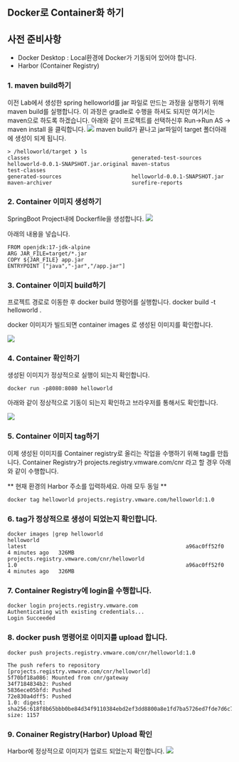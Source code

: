 ## Docker로 Container화 하기

## 사전 준비사항
* Docker Desktop : Local환경에 Docker가 기동되어 있어야 합니다.
* Harbor (Container Registry)

### 1. maven build하기
이전 Lab에서 생성한 spring helloworld를 jar 파일로 만드는 과정을 실행하기 위해 maven build를 실행합니다. 
이 과정은 gradle로 수행을 하셔도 되지만 여기서는 maven으로 하도록 하겠습니다.
아래와 같이 프로젝트를 선택하신후 Run->Run AS -> maven install 을 클릭합니다.
![](images/maven1.png)
maven build가 끝나고 jar파일이 target 폴더아래에 생성이 되게 됩니다.
```
> /helloworld/target ❯ ls
classes                                generated-test-sources                 helloworld-0.0.1-SNAPSHOT.jar.original maven-status                           test-classes
generated-sources                      helloworld-0.0.1-SNAPSHOT.jar          maven-archiver                         surefire-reports

```

### 2. Container 이미지 생성하기
SpringBoot Project내에 Dockerfile을 생성합니다.
![](images/docker1.png)

아래의 내용을 넣습니다.

```
FROM openjdk:17-jdk-alpine
ARG JAR_FILE=target/*.jar
COPY ${JAR_FILE} app.jar
ENTRYPOINT ["java","-jar","/app.jar"]
```

### 3. Container 이미지 build하기
프로젝트 경로로 이동한 후 docker build 명령어를 실행합니다.
docker build -t helloworld .

docker 이미지가 빌드되면 container images 로 생성된 이미지를 확인합니다.

![](images/docker2.png)

### 4. Container 확인하기
생성된 이미지가 정상적으로 실행이 되는지 확인합니다.
```
docker run -p8080:8080 helloworld
```
아래와 같이 정상적으로 기동이 되는지 확인하고 브라우저를 통해서도 확인합니다.

![](images/docker_test.png)

### 5. Container 이미지 tag하기
이제 생성된 이미지를 Container registry로 올리는 작업을 수행하기 위해 tag를 만듭니다.
Container Registry가 projects.registry.vmware.com/cnr 라고 할 경우 아래와 같이 수행합니다. 

** 현재 환경의 Harbor 주소를 입력하세요. 아래 모두 동일 **

```
docker tag helloworld projects.registry.vmware.com/helloworld:1.0
```

### 6. tag가 정상적으로 생성이 되었는지 확인합니다.
```
docker images |grep helloworld
helloworld                                                                       latest                                                  a96ac0ff52f0   4 minutes ago   326MB
projects.registry.vmware.com/cnr/helloworld                                      1.0                                                     a96ac0ff52f0   4 minutes ago   326MB
```

### 7. Container Registry에 login을 수행합니다.
```
docker login projects.registry.vmware.com
Authenticating with existing credentials...
Login Succeeded
```
### 8. docker push 명령어로 이미지를 upload 합니다.

```
docker push projects.registry.vmware.com/cnr/helloworld:1.0

The push refers to repository [projects.registry.vmware.com/cnr/helloworld]
5f70bf18a086: Mounted from cnr/gateway
34f7184834b2: Pushed
5836ece05bfd: Pushed
72e830a4dff5: Pushed
1.0: digest: sha256:618f8b65bbb0be84d34f9110384ebd2ef3dd8800a8e1fd7ba5726ed7fde7d6c7 size: 1157
```

### 9. Conainer Registry(Harbor) Upload 확인
Harbor에 정상적으로 이미지가 업로드 되었는지 확인합니다.
![](images/docker3.png)